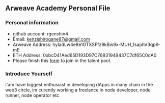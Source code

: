 ## Arweave Academy Personal File

### Personal information

- github account: rgenshin4
- Email: kenzishirogane87@gmail.com
- Arweave Address: hyIadLw4e8e1GTXSFfz9kBw9x-MUH_1saphV3qpK-mE
- ETH Address: 0xbcD41Aed65D193D97C76831949437C7df65C0dA0
- Please finish this [form](https://docs.google.com/forms/d/e/1FAIpQLSfWA5fIIcBgmRppm3jNz5vmf9Mai_QMVil-2pO4r7YKn_Zhtw/viewform?usp=sf_link) to join in the talent pool.

### Introduce Yourself
 i'am have biggest enthusiast in developing dApps in many chain in the web3 circle, im curently working a freelance in node developer, node runner, node operator etc

